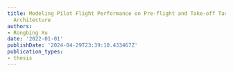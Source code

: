 ```yaml
---
title: Modeling Pilot Flight Performance on Pre-flight and Take-off Tasks with A Cognitive
  Architecture
authors:
- Rongbing Xu
date: '2022-01-01'
publishDate: '2024-04-29T23:39:10.433467Z'
publication_types:
- thesis
---
```

